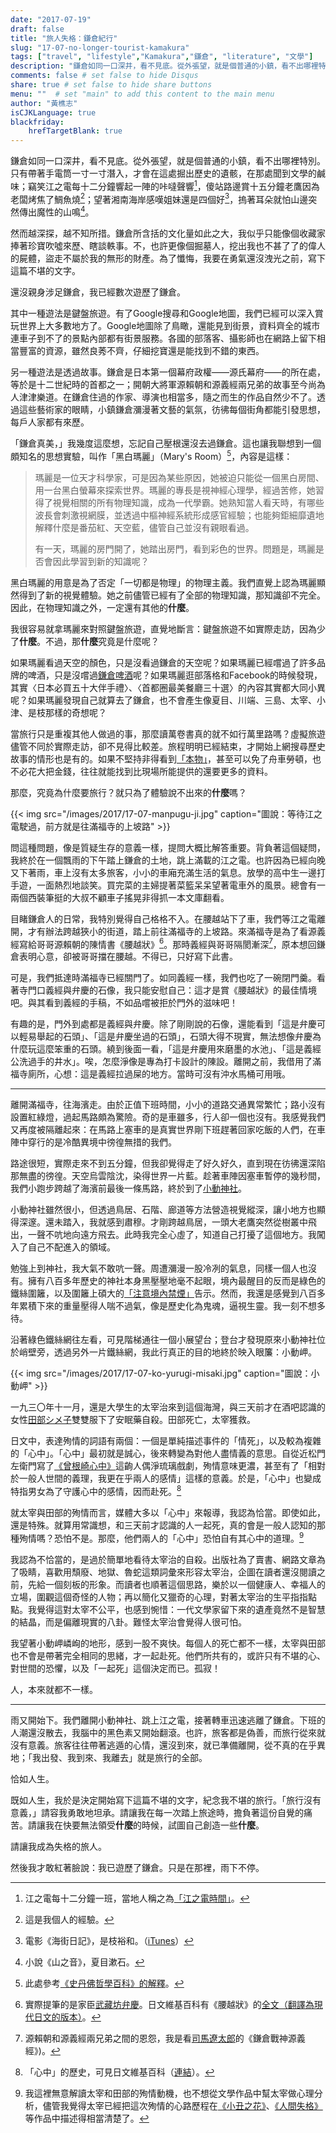 ```yaml
---
date: "2017-07-19"
draft: false
title: "旅人失格：鎌倉紀行"
slug: "17-07-no-longer-tourist-kamakura"
tags: ["travel", "lifestyle","Kamakura","鎌倉", "literature", "文學"]
description: "鎌倉如同一口深井，看不見底。從外張望，就是個普通的小鎮，看不出哪裡特別。只有帶著手電筒一寸一寸潛入，才會在這處掘出歷史的遺骸，在那處聞到文學的鹹味。然而越深探，我卻越不知所措⋯⋯"
comments: false # set false to hide Disqus
share: true # set false to hide share buttons
menu: ""  # set "main" to add this content to the main menu
author: "黃樵志"
isCJKLanguage: true
blackfriday:
    hrefTargetBlank: true
---
```


鎌倉如同一口深井，看不見底。從外張望，就是個普通的小鎮，看不出哪裡特別。只有帶著手電筒一寸一寸潛入，才會在這處掘出歷史的遺骸，在那處聞到文學的鹹味；竊笑江之電每十二分鐘響起一陣的咔噠聲響[^1]，傻站路邊賞十五分鐘老鷹因為老闆烤焦了鯛魚燒[^2]；望著湘南海岸感嘆姐妹還是四個好[^3]，摀著耳朵就怕山邊突然傳出魔性的山鳴[^4]。

<!--more-->

然而越深探，越不知所措。鎌倉所含括的文化量如此之大，我似乎只能像個收藏家捧著珍寶吹噓來歷、瞎談軼事。不，也許更像個掘墓人，挖出我也不甚了了的偉人的屍體，盜走不屬於我的無形的財產。為了懺悔，我要在勇氣還沒洩光之前，寫下這篇不堪的文字。

還沒親身涉足鎌倉，我已經數次遊歷了鎌倉。

其中一種遊法是鍵盤旅遊。有了Google搜尋和Google地圖，我們已經可以深入賞玩世界上大多數地方了。Google地圖除了鳥瞰，還能見到街景，資料齊全的城市連車子到不了的景點內部都有街景服務。各國的部落客、攝影師也在網路上留下相當豐富的資源，雖然良莠不齊，仔細挖寶還是能找到不錯的東西。

另一種遊法是透過故事。鎌倉是日本第一個幕府政權——源氏幕府——的所在處，等於是十二世紀時的首都之一；開朝大將軍源賴朝和源義經兩兄弟的故事至今尚為人津津樂道。在鎌倉住過的作家、導演也相當多，隨之而生的作品自然少不了。透過這些藝術家的眼睛，小鎮鎌倉瀰漫著文藝的氣氛，彷彿每個街角都能引發思想，每戶人家都有來歷。

「鎌倉真美，」我幾度這麼想，忘記自己壓根還沒去過鎌倉。這也讓我聯想到一個頗知名的思想實驗，叫作「黑白瑪麗」（Mary's Room）[^5]，內容是這樣：

 > 瑪麗是一位天才科學家，可是因為某些原因，她被迫只能從一個黑白房間、用一台黑白螢幕來探索世界。瑪麗的專長是視神經心理學，經過苦修，她習得了視覺相關的所有物理知識，成為一代學霸。她熟知當人看天時，有哪些波長會刺激視網膜，並透過中樞神經系統形成感官經驗；也能夠鉅細靡遺地解釋什麼是番茄紅、天空藍，儘管自己並沒有親眼看過。
 >
 > 有一天，瑪麗的房門開了，她踏出房門，看到彩色的世界。問題是，瑪麗是否會因此學習到新的知識呢？

黑白瑪麗的用意是為了否定「一切都是物理」的物理主義。我們直覺上認為瑪麗顯然得到了新的視覺體驗。她之前儘管已經有了全部的物理知識，那知識卻不完全。因此，在物理知識之外，一定還有其他的**什麼**。

我很容易就拿瑪麗來對照鍵盤旅遊，直覺地斷言：鍵盤旅遊不如實際走訪，因為少了**什麼**。不過，那**什麼**究竟是什麼呢？

如果瑪麗看過天空的顏色，只是沒看過鎌倉的天空呢？如果瑪麗已經嚐過了許多品牌的啤酒，只是沒嚐過[鎌倉啤酒](http://www.kamakura-beer.co.jp)呢？如果瑪麗逛部落格和Facebook的時候發現，其實〈日本必買五十大伴手禮〉、〈首都圈最美餐廳三十選〉的內容其實都大同小異呢？如果瑪麗發現自己就算去了鎌倉，也不會產生像夏目、川端、三島、太宰、小津、是枝那樣的奇想呢？

當旅行只是重複其他人做過的事，那麼讀萬卷書真的就不如行萬里路嗎？虛擬旅遊儘管不同於實際走訪，卻不見得比較差。旅程明明已經結束，才開始上網搜尋歷史故事的情形也是有的。如果不堅持非得看到[「本物」](http://jisho.org/word/本物)，甚至可以免了舟車勞頓，也不必花大把金錢，往往就能找到比現場所能提供的還要更多的資料。

那麼，究竟為什麼要旅行？就只為了體驗說不出來的**什麼**嗎？

<!-- ![圖說：等待江之電駛過，前方就是往滿福寺的上坡路](https://www.dropbox.com/s/qh1r3ic2krwn9xl/17-07-manpugu-ji.jpg?raw=1) -->

{{< img src="/images/2017/17-07-manpugu-ji.jpg" caption="圖說：等待江之電駛過，前方就是往滿福寺的上坡路" >}}

問這種問題，像是質疑生存的意義一樣，提問大概比解答重要。背負著這個疑問，我終於在一個飄雨的下午踏上鎌倉的土地，跳上滿載的江之電。也許因為已經向晚又下著雨，車上沒有太多旅客，小小的車廂充滿生活的氣息。放學的高中生一邊打手遊，一面熱烈地談笑。買完菜的主婦提著菜籃呆呆望著電車外的風景。總會有一兩個西裝筆挺的大叔不顧車子搖晃非得抓一本文庫翻看。

目睹鎌倉人的日常，我特別覺得自己格格不入。在腰越站下了車，我們等江之電離開，才有辦法跨越狹小的街道，踏上前往滿福寺的上坡路。來滿福寺是為了看源義經寫給哥哥源賴朝的陳情書《腰越狀》[^6]。那時義經與哥哥隔閡漸深[^7]，原本想回鎌倉表明心意，卻被哥哥擋在腰越。不得已，只好寫下此書。

可是，我們抵達時滿福寺已經關門了。如同義經一樣，我們也吃了一碗閉門羹。看著寺門口義經與弁慶的石像，我只能安慰自己：這才是賞《腰越狀》的最佳情境吧。與其看到義經的手稿，不如品嚐被拒於門外的滋味吧！

有趣的是，門外到處都是義經與弁慶。除了剛剛說的石像，還能看到「這是弁慶可以輕易舉起的石頭」、「這是弁慶坐過的石頭」，石頭大得不現實，無法想像弁慶為什麼玩這麼笨重的石頭。繞到後面一看，「這是弁慶用來磨墨的水池」、「這是義經公洗過手的井水」。唉，怎麼淨像是專為打卡設計的陳設。離開之前，我借用了滿福寺廁所，心想：這是義經拉過屎的地方。當時可沒有沖水馬桶可用哦。

---

離開滿福寺，往海濱走。由於正值下班時間，小小的道路交通異常繁忙；路小沒有設置紅綠燈，過起馬路頗為驚險。奇的是車雖多，行人卻一個也沒有。我感覺我們又再度被隔離起來：在馬路上塞車的是真實世界剛下班趕著回家吃飯的人們，在車陣中穿行的是冷酷異境中徬徨無措的我們。

路途很短，實際走來不到五分鐘，但我卻覺得走了好久好久，直到現在彷彿還深陷那無盡的徬徨。天空烏雲陰沈，染得世界一片藍。趁著車陣因塞車暫停的幾秒間，我們小跑步跨越了海濱前最後一條馬路，終於到了[小動神社](https://ja.wikipedia.org/wiki/小動神社)。

小動神社雖然很小，但透過鳥居、石階、廊道等方法營造視覺縱深，讓小地方也顯得深邃。還未踏入，我就感到肅穆。才剛跨越鳥居，一頭大老鷹突然從樹叢中飛出，一聲不吭地向遠方飛去。此時我完全心虛了，知道自己打擾了這個地方。我闖入了自己不配進入的領域。

勉強上到神社，我大氣不敢吭一聲。周遭瀰漫一股冷冽的氣息，同樣一個人也沒有。擁有八百多年歷史的神社本身黑壓壓地毫不起眼，境內最醒目的反而是綠色的鐵絲圍籬，以及圍籬上碩大的[「注意境內禁煙」](https://goo.gl/maps/w1PCCSmgCEy)告示。然而，我還是感覺到八百多年累積下來的重量壓得人喘不過氣，像是歷史化為鬼魂，逼視生靈。我一刻不想多待。

沿著綠色鐵絲網往左看，可見階梯通往一個小展望台；登台才發現原來小動神社位於峭壁旁，透過另外一片鐵絲網，我此行真正的目的地終於映入眼簾：小動岬。

<!-- ![圖說：小動岬](https://www.dropbox.com/s/y6hj4tctoprx51f/17-07-ko-yurugi-misaki.jpg?raw=1) -->

{{< img src="/images/2017/17-07-ko-yurugi-misaki.jpg" caption="圖說：小動岬" >}}

一九三〇年十一月，還是大學生的太宰治來到這個海灣，與三天前才在酒吧認識的女性[田部シメ子](https://ja.wikipedia.org/wiki/田部シメ子)雙雙服下了安眠藥自殺。田部死亡，太宰獲救。

日文中，表達殉情的詞語有兩個：一個是單純描述事件的「情死」，以及較為複雜的「心中」。「心中」最初就是誠心，後來轉變為對他人盡情義的意思。自從近松門左衛門寫了[《曾根崎心中》](https://ja.wikipedia.org/wiki/曽根崎心中)這齣人偶淨琉璃戲劇，殉情意味更濃，甚至有了「相對於一般人世間的義理，我更在乎兩人的感情」這樣的意義。於是，「心中」也變成特指男女為了守護心中的感情，因而赴死。[^8]

就太宰與田部的殉情而言，媒體大多以「心中」來報導，我認為恰當。即使如此，還是特殊。就算用常識想，和三天前才認識的人一起死，真的會是一般人認知的那種殉情嗎？恐怕不是。那麼，他們兩人的「心中」恐怕自有其心中的道理。[^9]

我認為不恰當的，是過於簡單地看待太宰治的自殺。出版社為了賣書、網路文章為了吸睛，喜歡用頹廢、地獄、魯蛇這類詞彙來形容太宰治，企圖在讀者還沒閱讀之前，先給一個刻板的形象。而讀者也順著這個思路，樂於以一個健康人、幸福人的立場，圍觀這個奇怪的人物；再以簡化又獵奇的心理，對著太宰治的生平指指點點。我覺得這對太宰不公平，也感到惋惜：一代文學家留下來的遺產竟然不是智慧的結晶，而是偏離現實的八卦。難怪太宰治會覺得人很可怕。

我望著小動岬嶙峋的地形，感到一股不爽快。每個人的死亡都不一樣，太宰與田部也不會是帶著完全相同的思緒，才一起赴死。他們所共有的，或許只有不堪的心、對世間的恐懼，以及「一起死」這個決定而已。孤寂！

人，本來就都不一樣。

---

雨又開始下。我們離開小動神社、跳上江之電，接著轉車迅速逃離了鎌倉。下班的人潮還沒散去，我腦中的黑色素又開始翻滾。也許，旅客都是偽善，而旅行從來就沒有意義。旅客往往帶著逃遁的心情，還沒到來，就已準備離開，從不真的在乎異地；「我出發、我到來、我離去」就是旅行的全部。

恰如人生。

既如人生，我於是決定開始寫下這篇不堪的文字，紀念我不堪的旅行。「旅行沒有意義，」請容我勇敢地坦承。請讓我在每一次踏上旅途時，擔負著這份自覺的痛苦。請讓我在快要無法領受**什麼**的時候，試圖自己創造一些**什麼**。

請讓我成為失格的旅人。

然後我才敢紅著臉說：我已遊歷了鎌倉。只是在那裡，雨下不停。

[^1]: 江之電每十二分鐘一班，當地人稱之為[「江之電時間」](https://www.enoden.co.jp/train/station/kamakura/time-table/)。
[^2]: 這是我個人的經驗。
[^3]: 電影《海街日記》，是枝裕和。（[iTunes](https://geo.itunes.apple.com/tw/movie/our-little-sister/id1145282959?mt=6&at=1010lxCe)）
[^4]: 小說《山之音》，夏目漱石。
[^5]: 此處參考[《史丹佛哲學百科》的解釋](https://plato.stanford.edu/entries/qualia-knowledge/)。
[^6]: 實際提筆的是家臣[武藏坊弁慶](https://ja.wikipedia.org/wiki/武蔵坊弁慶)。日文維基百科有《腰越狀》的[全文（翻譯為現代日文的版本）](https://ja.wikipedia.org/wiki/腰越状)。
[^7]: 源賴朝和源義經兩兄弟之間的恩怨，我是看[司馬遼太郎](https://ja.wikipedia.org/wiki/司馬遼太郎)的《鎌倉戰神源義經》)。
[^8]: 「心中」的歷史，可見日文維基百科（[連結](https://ja.wikipedia.org/wiki/心中#.E5.BF.83.E4.B8.AD.E7.AB.8B)）。
[^9]: 我這裡無意解讀太宰和田部的殉情動機，也不想從文學作品中幫太宰做心理分析，儘管我覺得太宰已經把這次殉情的心路歷程在[《小丑之花》](https://www.kobo.com/tw/en/ebook/xuPI9DzoHzulyP9XIpgKmA)、[《人間失格》](https://www.kobo.com/tw/en/ebook/vPmjuTbS0D6OYVivSzv1qg)等作品中描述得相當清楚了。
